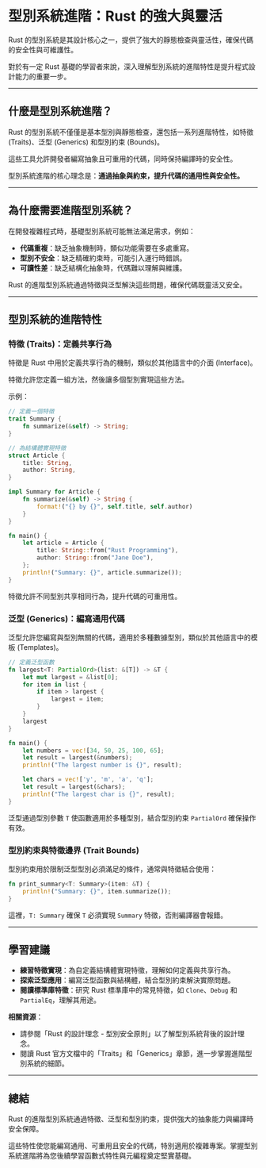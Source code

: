 # 型別系統進階：Rust 的強大與靈活

Rust 的型別系統是其設計核心之一，提供了強大的靜態檢查與靈活性，確保代碼的安全性與可維護性。

對於有一定 Rust 基礎的學習者來說，深入理解型別系統的進階特性是提升程式設計能力的重要一步。

---

## 什麼是型別系統進階？

Rust 的型別系統不僅僅是基本型別與靜態檢查，還包括一系列進階特性，如特徵 (Traits)、泛型 (Generics) 和型別約束 (Bounds)。

這些工具允許開發者編寫抽象且可重用的代碼，同時保持編譯時的安全性。

型別系統進階的核心理念是：**通過抽象與約束，提升代碼的通用性與安全性。**

---

## 為什麼需要進階型別系統？

在開發複雜程式時，基礎型別系統可能無法滿足需求，例如：

- **代碼重複**：缺乏抽象機制時，類似功能需要在多處重寫。
- **型別不安全**：缺乏精確約束時，可能引入運行時錯誤。
- **可讀性差**：缺乏結構化抽象時，代碼難以理解與維護。

Rust 的進階型別系統通過特徵與泛型解決這些問題，確保代碼既靈活又安全。

---

## 型別系統的進階特性

### 特徵 (Traits)：定義共享行為

特徵是 Rust 中用於定義共享行為的機制，類似於其他語言中的介面 (Interface)。

特徵允許您定義一組方法，然後讓多個型別實現這些方法。

示例：

```rust
// 定義一個特徵
trait Summary {
    fn summarize(&self) -> String;
}

// 為結構體實現特徵
struct Article {
    title: String,
    author: String,
}

impl Summary for Article {
    fn summarize(&self) -> String {
        format!("{} by {}", self.title, self.author)
    }
}

fn main() {
    let article = Article {
        title: String::from("Rust Programming"),
        author: String::from("Jane Doe"),
    };
    println!("Summary: {}", article.summarize());
}
```

特徵允許不同型別共享相同行為，提升代碼的可重用性。

### 泛型 (Generics)：編寫通用代碼

泛型允許您編寫與型別無關的代碼，適用於多種數據型別，類似於其他語言中的模板 (Templates)。

```rust
// 定義泛型函數
fn largest<T: PartialOrd>(list: &[T]) -> &T {
    let mut largest = &list[0];
    for item in list {
        if item > largest {
            largest = item;
        }
    }
    largest
}

fn main() {
    let numbers = vec![34, 50, 25, 100, 65];
    let result = largest(&numbers);
    println!("The largest number is {}", result);

    let chars = vec!['y', 'm', 'a', 'q'];
    let result = largest(&chars);
    println!("The largest char is {}", result);
}
```

泛型通過型別參數 `T` 使函數適用於多種型別，結合型別約束 `PartialOrd` 確保操作有效。

### 型別約束與特徵邊界 (Trait Bounds)

型別約束用於限制泛型型別必須滿足的條件，通常與特徵結合使用：

```rust
fn print_summary<T: Summary>(item: &T) {
    println!("Summary: {}", item.summarize());
}
```

這裡，`T: Summary` 確保 `T` 必須實現 `Summary` 特徵，否則編譯器會報錯。

---

## 學習建議

- **練習特徵實現**：為自定義結構體實現特徵，理解如何定義與共享行為。
- **探索泛型應用**：編寫泛型函數與結構體，結合型別約束解決實際問題。
- **閱讀標準庫特徵**：研究 Rust 標準庫中的常見特徵，如 `Clone`、`Debug` 和 `PartialEq`，理解其用途。

**相關資源**：

- 請參閱「Rust 的設計理念 - 型別安全原則」以了解型別系統背後的設計理念。
- 閱讀 Rust 官方文檔中的「Traits」和「Generics」章節，進一步掌握進階型別系統的細節。

---

## 總結

Rust 的進階型別系統通過特徵、泛型和型別約束，提供強大的抽象能力與編譯時安全保障。

這些特性使您能編寫通用、可重用且安全的代碼，特別適用於複雜專案。掌握型別系統進階將為您後續學習函數式特性與元編程奠定堅實基礎。
